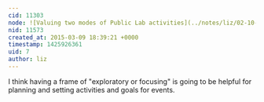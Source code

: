 ```yaml
---
cid: 11303
node: ![Valuing two modes of Public Lab activities](../notes/liz/02-10-2015/valuing-two-modes-of-public-lab-activities)
nid: 11573
created_at: 2015-03-09 18:39:21 +0000
timestamp: 1425926361
uid: 7
author: liz
---
```


I think having a frame of "exploratory or focusing" is going to be helpful for planning and setting activities and goals for events. 